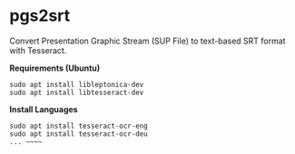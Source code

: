 # pgs2srt
Convert Presentation Graphic Stream (SUP File) to text-based SRT format with Tesseract.  
  
**Requirements (Ubuntu)**  
```
sudo apt install libleptonica-dev  
sudo apt install libtesseract-dev 
```
 
**Install Languages**  
``` 
sudo apt install tesseract-ocr-eng  
sudo apt install tesseract-ocr-deu  
... ~~~~ 
```
